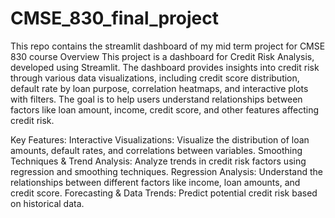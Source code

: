 # CMSE_830_final_project
This repo contains the streamlit dashboard of my mid term project for CMSE 830 course Overview This project is a dashboard for Credit Risk Analysis, developed using Streamlit. The dashboard provides insights into credit risk through various data visualizations, including credit score distribution, default rate by loan purpose, correlation heatmaps, and interactive plots with filters. The goal is to help users understand relationships between factors like loan amount, income, credit score, and other features affecting credit risk.

Key Features: Interactive Visualizations: Visualize the distribution of loan amounts, default rates, and correlations between variables. Smoothing Techniques & Trend Analysis: Analyze trends in credit risk factors using regression and smoothing techniques. Regression Analysis: Understand the relationships between different factors like income, loan amounts, and credit score. Forecasting & Data Trends: Predict potential credit risk based on historical data.
